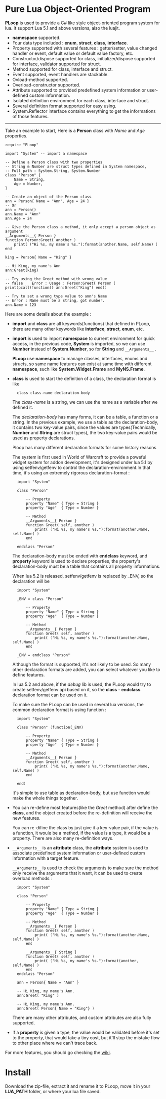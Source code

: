 Pure Lua Object-Oriented Program
====

__PLoop__ is used to provide a C# like style object-oriented program system for lua. It support Lua 5.1 and above versions, also the luajit.

* __namespace__ supported.
* Four data type included : __enum__, __struct__, __class__, __interface__.
* Property supported with several features : getter/setter, value changed handler or event, default value or default value factory, etc.
* Constructor/dispose supported for class, initializer/dispose supported for interface, validator supported for struct.
* Method supported for class, interface and struct.
* Event supported, event handlers are stackable.
* Ovload-method supported.
* Overload-constructor supported.
* Attribute supported to provided predefined system information or user-defined custom information.
* Isolated definition environment for each class, interface and struct.
* Several definition format supported for easy using.
* System.Reflector interface contains everything to get the informations of those features.

----

Take an example to start, Here is a __Person__ class with _Name_ and _Age_ properties.

	require "PLoop"

	import "System"	-- import a namespace

	-- Define a Person class with two properties
	-- String & Number are struct types defined in System namespace,
	-- Full path : System.String, System.Number
	class "Person" {
		Name = String,
		Age = Number,
	}

	-- Create an object of the Person class
	ann = Person{ Name = "Ann", Age = 24 }
	-- Or
	ann = Person()
	ann.Name = "Ann"
	ann.Age = 24

	-- Give the Person class a method, it only accept a person object as argument
	__Arguments__{ Person }
	function Person:Greet( another )
		print( ("Hi %s, my name's %s."):format(another.Name, self.Name) )
	end

	king = Person{ Name = "King" }

	-- Hi King, my name's Ann
	ann:Greet(king)

	-- Try using the Greet method with wrong value
	-- false	Error : Usage : Person:Greet( Person )
	print(pcall(function() ann:Greet("King") end))

	-- Try to set a wrong type value to ann's Name
	-- Error : Name must be a string, got number.
	ann.Name = 123

Here are some details about the example :

* __import__ and __class__ are all keywords(functions) that defined in PLoop, there are many other keywords like __interface__, __struct__, __enum__, etc.

* __import__ is used to import __namespace__ to current environment for quick access, in the previous code, __System__ is imported, so we can use __Number__ instead of __System.Number__, so for __String__ and `__Arguments__` .

	__PLoop__ use __namespace__ to manage classes, interfaces, enums and structs, so same name features can exist at same time with different __namespace__, such like __System.Widget.Frame__ and __MyNS.Frame__.

* __class__ is used to start the definition of a class, the declaration format is like

		class class-name declaration-body

	The _class-name_ is a string, we can use the name as a variable after we defined it.

	The _declaration-body_ has many forms, it can be a table, a function or a string. In the previous example, we use a table as the declaration-body, it contains two key-value pairs, since the values are types(Technically, __Number__ and __String__ are struct types), the two key-value pairs would be used as property declarations.

	Ploop has many different declaration formats for some history reasons.

	The system is first used in World of Warcraft to provide a poweful widget system for addon development, it's designed under lua 5.1 by using setfenv/getfenv to control the declaration-environment.In that time, it's using an extremely rigorous declaration-format :

		import "System"

		class "Person"

			-- Property
			property "Name"	{ Type = String }
			property "Age"	{ Type = Number }

			-- Method
			__Arguments__{ Person }
			function Greet( self, another )
				print( ("Hi %s, my name's %s."):format(another.Name, self.Name) )
			end

		endclass "Person"

	The declaration-body must be ended with __endclass__ keyword, and __property__ keyword is used to declare properties, the property's declaration-body must be a table that contains all property informations.

	When lua 5.2 is released, setfenv/getfenv is replaced by _ENV, so the declaration will be

		import "System"

		_ENV = class "Person"

			-- Property
			property "Name"	{ Type = String }
			property "Age"	{ Type = Number }

			-- Method
			__Arguments__{ Person }
			function Greet( self, another )
				print( ("Hi %s, my name's %s."):format(another.Name, self.Name) )
			end

		_ENV = endclass "Person"

	Although the format is supported, it's not likely to be used. So many other declaration formats are added, you can select whatever you like to define features.

	In lua 5.2 and above, if the _debug_ lib is used, the PLoop would try to create setfenv/getfenv api based on it, so the __class__ - __endclass__ declaration format can be used on it.

	To make sure the PLoop can be used in several lua versions, the common declaration format is using function :

		import "System"

		class "Person" (function(_ENV)

			-- Property
			property "Name"	{ Type = String }
			property "Age"	{ Type = Number }

			-- Method
			__Arguments__{ Person }
			function Greet( self, another )
				print( ("Hi %s, my name's %s."):format(another.Name, self.Name) )
			end

		end)

	It's simple to use table as declaration-body, but use function would make the whole things together.

* You can re-define most features(like the _Greet_ method) after define the __class__, and the object created before the re-definition will receive the new features.

	You can re-difine the class by just give it a key-value pair, if the value is a function, it woule be a method, if the value is a type, it would be a property. There are also many re-definition ways.

* `__Arguments__` is an __attribute__ class, the __attribute__ system is used to associate predefined system information or user-defined custom information with a target feature.

	`__Arguments__` is used to check the arguments to make sure the method only receive the arguments that it want, it can be used to create overload methods :


		import "System"

		class "Person"

			-- Property
			property "Name"	{ Type = String }
			property "Age"	{ Type = Number }

			-- Method
			__Arguments__{ Person }
			function Greet( self, another )
				print( ("Hi %s, my name's %s."):format(another.Name, self.Name) )
			end

			__Arguments__{ String }
			function Greet( self, another )
				print( ("Hi %s, my name's %s."):format(another, self.Name) )
			end
		endclass "Person"

		ann = Person{ Name = "Ann" }

		-- Hi King, my name's Ann.
		ann:Greet( "King" )

		-- Hi King, my name's Ann.
		ann:Greet( Person{ Name = "King"} )

	There are many other attributes, and custom attributes are also fully supported.

* If a __property__ is given a type, the value would be validated before it's set to the property, that would take a tiny cost, but it'll stop the mistake flow to other place where we can't trace back.


For more features, you should go checking the [wiki](https://github.com/kurapica/PLoop/wiki).


Install
====

Download the zip-file, extract it and rename it to PLoop, move it in your **LUA_PATH** folder, or where your lua file saved.